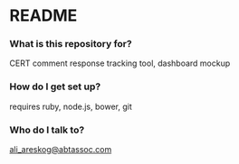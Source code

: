 # README #

### What is this repository for? ###

CERT comment response tracking tool, dashboard mockup

### How do I get set up? ###

requires ruby, node.js, bower, git

### Who do I talk to? ###

ali_areskog@abtassoc.com